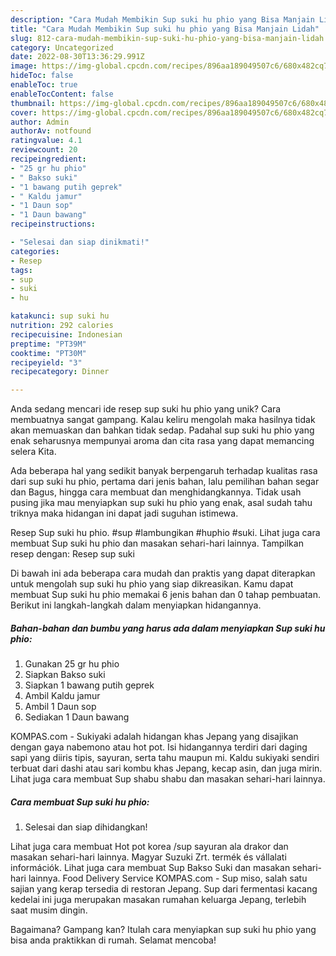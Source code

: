 ```yaml
---
description: "Cara Mudah Membikin Sup suki hu phio yang Bisa Manjain Lidah"
title: "Cara Mudah Membikin Sup suki hu phio yang Bisa Manjain Lidah"
slug: 812-cara-mudah-membikin-sup-suki-hu-phio-yang-bisa-manjain-lidah
category: Uncategorized
date: 2022-08-30T13:36:29.991Z
image: https://img-global.cpcdn.com/recipes/896aa189049507c6/680x482cq70/sup-suki-hu-phio-foto-resep-utama.jpg
hideToc: false
enableToc: true
enableTocContent: false
thumbnail: https://img-global.cpcdn.com/recipes/896aa189049507c6/680x482cq70/sup-suki-hu-phio-foto-resep-utama.jpg
cover: https://img-global.cpcdn.com/recipes/896aa189049507c6/680x482cq70/sup-suki-hu-phio-foto-resep-utama.jpg
author: Admin
authorAv: notfound
ratingvalue: 4.1
reviewcount: 20
recipeingredient:
- "25 gr hu phio"
- " Bakso suki"
- "1 bawang putih geprek"
- " Kaldu jamur"
- "1 Daun sop"
- "1 Daun bawang"
recipeinstructions:

- "Selesai dan siap dinikmati!"
categories:
- Resep
tags:
- sup
- suki
- hu

katakunci: sup suki hu 
nutrition: 292 calories
recipecuisine: Indonesian
preptime: "PT39M"
cooktime: "PT30M"
recipeyield: "3"
recipecategory: Dinner

---
```





Anda sedang mencari ide resep sup suki hu phio yang unik? Cara membuatnya sangat gampang. Kalau keliru mengolah maka hasilnya tidak akan memuaskan dan bahkan tidak sedap. Padahal sup suki hu phio yang enak seharusnya mempunyai aroma dan cita rasa yang dapat memancing selera Kita.





Ada beberapa hal yang sedikit banyak berpengaruh terhadap kualitas rasa dari sup suki hu phio, pertama dari jenis bahan, lalu pemilihan bahan segar dan Bagus, hingga cara membuat dan menghidangkannya. Tidak usah pusing jika mau menyiapkan sup suki hu phio yang enak,      asal sudah tahu triknya maka hidangan ini dapat jadi suguhan istimewa.














Resep Sup suki hu phio. #sup #lambungikan #huphio #suki. Lihat juga cara membuat Sup suki hu phio dan masakan sehari-hari lainnya. Tampilkan resep dengan: Resep sup suki






Di bawah ini ada beberapa cara mudah dan praktis yang dapat diterapkan untuk mengolah sup suki hu phio yang siap dikreasikan. Kamu dapat membuat Sup suki hu phio memakai 6 jenis bahan dan 0 tahap pembuatan. Berikut ini langkah-langkah dalam menyiapkan hidangannya.

<!--inarticleads1-->

##### Bahan-bahan dan bumbu yang harus ada dalam menyiapkan Sup suki hu phio:

1. Gunakan 25 gr hu phio
1. Siapkan  Bakso suki
1. Siapkan 1 bawang putih geprek
1. Ambil  Kaldu jamur
1. Ambil 1 Daun sop
1. Sediakan 1 Daun bawang


KOMPAS.com - Sukiyaki adalah hidangan khas Jepang yang disajikan dengan gaya nabemono atau hot pot. Isi hidangannya terdiri dari daging sapi yang diiris tipis, sayuran, serta tahu maupun mi. Kaldu sukiyaki sendiri terbuat dari dashi atau sari kombu khas Jepang, kecap asin, dan juga mirin. Lihat juga cara membuat Sup shabu shabu dan masakan sehari-hari lainnya. 

<!--inarticleads2-->

##### Cara membuat Sup suki hu phio:


1. Selesai dan siap dihidangkan!

Lihat juga cara membuat Hot pot korea /sup sayuran ala drakor dan masakan sehari-hari lainnya. Magyar Suzuki Zrt. termék és vállalati információk. Lihat juga cara membuat Sup Bakso Suki dan masakan sehari-hari lainnya. Food Delivery Service KOMPAS.com - Sup miso, salah satu sajian yang kerap tersedia di restoran Jepang. Sup dari fermentasi kacang kedelai ini juga merupakan masakan rumahan keluarga Jepang, terlebih saat musim dingin. 

Bagaimana? Gampang kan? Itulah cara menyiapkan sup suki hu phio yang bisa anda praktikkan di rumah. Selamat mencoba!

